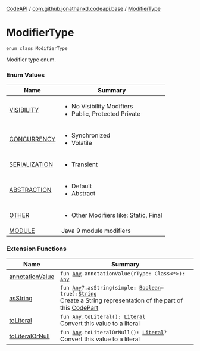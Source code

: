 [CodeAPI](../../index.md) / [com.github.jonathanxd.codeapi.base](../index.md) / [ModifierType](.)

# ModifierType

`enum class ModifierType`

Modifier type enum.

### Enum Values

| Name | Summary |
|---|---|
| [VISIBILITY](-v-i-s-i-b-i-l-i-t-y.md) | <ul><li>No Visibility Modifiers</li> <li>Public, Protected Private</li></ul> |
| [CONCURRENCY](-c-o-n-c-u-r-r-e-n-c-y.md) | <ul><li>Synchronized</li> <li>Volatile</li></ul> |
| [SERIALIZATION](-s-e-r-i-a-l-i-z-a-t-i-o-n.md) | <ul><li>Transient</li></ul> |
| [ABSTRACTION](-a-b-s-t-r-a-c-t-i-o-n.md) | <ul><li>Default</li> <li>Abstract</li></ul> |
| [OTHER](-o-t-h-e-r.md) | <ul><li>Other Modifiers like: Static, Final</li></ul> |
| [MODULE](-m-o-d-u-l-e.md) | Java 9 module modifiers |

### Extension Functions

| Name | Summary |
|---|---|
| [annotationValue](../../com.github.jonathanxd.codeapi.util.conversion/kotlin.-any/annotation-value.md) | `fun `[`Any`](https://kotlinlang.org/api/latest/jvm/stdlib/kotlin/-any/index.html)`.annotationValue(rType: Class<*>): `[`Any`](https://kotlinlang.org/api/latest/jvm/stdlib/kotlin/-any/index.html) |
| [asString](../../com.github.jonathanxd.codeapi.util/kotlin.-any/as-string.md) | `fun `[`Any`](https://kotlinlang.org/api/latest/jvm/stdlib/kotlin/-any/index.html)`?.asString(simple: `[`Boolean`](https://kotlinlang.org/api/latest/jvm/stdlib/kotlin/-boolean/index.html)` = true): `[`String`](https://kotlinlang.org/api/latest/jvm/stdlib/kotlin/-string/index.html)<br>Create a String representation of the part of this [CodePart](../../com.github.jonathanxd.codeapi/-code-part/index.md) |
| [toLiteral](../../com.github.jonathanxd.codeapi.util.conversion/kotlin.-any/to-literal.md) | `fun `[`Any`](https://kotlinlang.org/api/latest/jvm/stdlib/kotlin/-any/index.html)`.toLiteral(): `[`Literal`](../../com.github.jonathanxd.codeapi.literal/-literal/index.md)<br>Convert this value to a literal |
| [toLiteralOrNull](../../com.github.jonathanxd.codeapi.util.conversion/kotlin.-any/to-literal-or-null.md) | `fun `[`Any`](https://kotlinlang.org/api/latest/jvm/stdlib/kotlin/-any/index.html)`.toLiteralOrNull(): `[`Literal`](../../com.github.jonathanxd.codeapi.literal/-literal/index.md)`?`<br>Convert this value to a literal |

